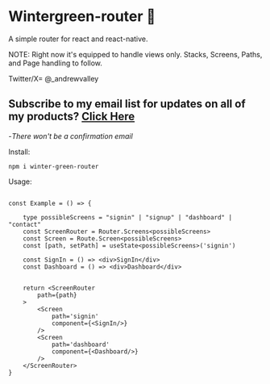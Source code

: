 # Wintergreen-router 🌲
 

A simple router for react and react-native.

NOTE: Right now it's equipped to handle views only. Stacks, Screens, Paths, and Page handling to follow.

Twitter/X= @_andrewvalley

## Subscribe to my email list for updates on all of my products? [Click Here](https://www.adderst.one/subscribe "Subscribe")

-*There won't be a confirmation email*




Install: 
```
npm i winter-green-router
```

Usage:
```

const Example = () => {
    
    type possibleScreens = "signin" | "signup" | "dashboard" | "contact"
    const ScreenRouter = Router.Screens<possibleScreens>
    const Screen = Route.Screen<possibleScreens>
    const [path, setPath] = useState<possibleScreens>('signin')

    const SignIn = () => <div>SignIn</div>
    const Dashboard = () => <div>Dashboard</div>


    return <ScreenRouter
        path={path}
    >
        <Screen
            path='signin'
            component={<SignIn/>}
        />
        <Screen
            path='dashboard'
            component={<Dashboard/>}
        />
    </ScreenRouter>
}
```